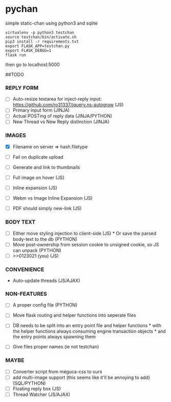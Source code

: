 # pychan
simple static-chan using python3 and sqlite

```
virtualenv -p python3 testchan
source testchan/bin/activate.sh
pip3 install -r requirements.txt
export FLASK_APP=testchan.py
export FLASK_DEBUG=1
flask run
```

then go to localhost:5000


##TODO
### REPLY FORM
- [ ] Auto-resize textarea for inject-reply input: https://github.com/ro31337/jquery.ns-autogrow (JS)
- [ ] Primary input form  (JINJA)
- [ ] Actual POSTing of reply data (JINJA/PYTHON)
- [ ] New Thread vs New Reply distinction (JINJA)

### IMAGES
- [x] Filename on server => hash.filetype
- [ ] Fail on duplicate upload
- [ ] Generate and link to thumbnails
- [ ] Full image on hover (JS)
- [ ] Inline expansion (JS)
- [ ] Webm vs Image Inline Expansion (JS)
- [ ] PDF should simply new-link (JS)


### BODY TEXT
- [ ] Either move styling injection to client-side (JS)
        * Or save the parsed body-text to the db (PYTHON)
- [ ] Move post-ownership from session cookie to unsigned cookie, so JS can unpack (PYTHON)
- [ ] \>>0123021 (you) (JS)

### CONVENIENCE
* Auto-update threads (JS/AJAX)

### NON-FEATURES
- [ ] A proper config file (PYTHON)
- [ ] Move flask routing and helper functions into seperate files
- [ ] DB needs to be split into an entry point file and helper functions
        * with the helper functions always consuming engine transaction objects
        * and the entry points always spawning them
- [ ] Give files proper names (ie not testchan)


### MAYBE
- [ ] Converter script from meguca-css to ours
- [ ] add multi-image support (this seems like it'll be annoying to add) (SQL/PYTHON)
- [ ] Floating reply box (JS)
- [ ] Thread Watcher (JS/AJAX)

